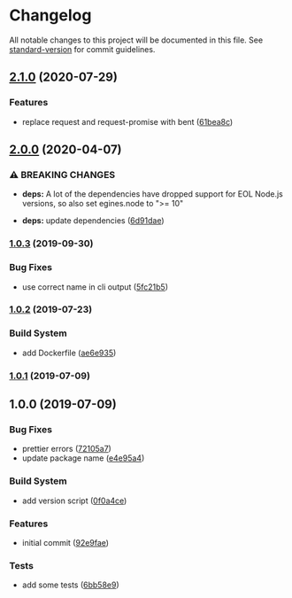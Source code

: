 # Changelog

All notable changes to this project will be documented in this file. See [standard-version](https://github.com/conventional-changelog/standard-version) for commit guidelines.

## [2.1.0](https://github.com/verkkokauppacom/teams-logger/compare/v2.0.0...v2.1.0) (2020-07-29)


### Features

* replace request and request-promise with bent ([61bea8c](https://github.com/verkkokauppacom/teams-logger/commit/61bea8c2416d1d3a93f6210e4e7bda4b89ea9305))

## [2.0.0](https://github.com/verkkokauppacom/teams-logger/compare/v1.0.3...v2.0.0) (2020-04-07)


### ⚠ BREAKING CHANGES

* **deps:** A lot of the dependencies have dropped support for EOL Node.js versions, so also set egines.node to ">= 10"

* **deps:** update dependencies ([6d91dae](https://github.com/verkkokauppacom/teams-logger/commit/6d91dae70cb21c94650a4d97af7dcdabceb4278c))

### [1.0.3](https://github.com/verkkokauppacom/teams-logger/compare/v1.0.2...v1.0.3) (2019-09-30)


### Bug Fixes

* use correct name in cli output ([5fc21b5](https://github.com/verkkokauppacom/teams-logger/commit/5fc21b5))

### [1.0.2](https://github.com/verkkokauppacom/teams-logger/compare/v1.0.1...v1.0.2) (2019-07-23)


### Build System

* add Dockerfile ([ae6e935](https://github.com/verkkokauppacom/teams-logger/commit/ae6e935))



### [1.0.1](https://github.com/verkkokauppacom/teams-logger/compare/v1.0.0...v1.0.1) (2019-07-09)



## 1.0.0 (2019-07-09)


### Bug Fixes

* prettier errors ([72105a7](https://github.com/verkkokauppacom/teams-logger/commit/72105a7))
* update package name ([e4e95a4](https://github.com/verkkokauppacom/teams-logger/commit/e4e95a4))


### Build System

* add version script ([0f0a4ce](https://github.com/verkkokauppacom/teams-logger/commit/0f0a4ce))


### Features

* initial commit ([92e9fae](https://github.com/verkkokauppacom/teams-logger/commit/92e9fae))


### Tests

* add some tests ([6bb58e9](https://github.com/verkkokauppacom/teams-logger/commit/6bb58e9))
